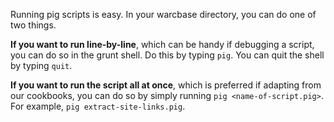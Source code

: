 Running pig scripts is easy. In your warcbase directory, you can do one of two things.

**If you want to run line-by-line**, which can be handy if debugging a script, you can do so in the grunt shell. Do this by typing `pig`. You can quit the shell by typing `quit`.

**If you want to run the script all at once**, which is preferred if adapting from our cookbooks, you can do so by simply running `pig <name-of-script.pig>`. For example, `pig extract-site-links.pig`.